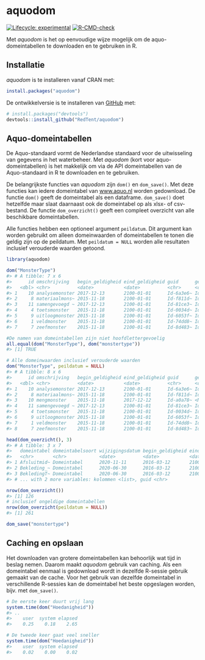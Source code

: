 
<!-- README.md is generated from README.Rmd. Please edit that file -->

# aquodom

<!-- badges: start -->

[![Lifecycle:
experimental](https://img.shields.io/badge/lifecycle-experimental-orange.svg)](https://lifecycle.r-lib.org/articles/stages.html#experimental)
[![R-CMD-check](https://github.com/RedTent/aquodom/workflows/R-CMD-check/badge.svg)](https://github.com/RedTent/aquodom/actions)
<!-- badges: end -->

Met *aquodom* is het op eenvoudige wijze mogelijk om de
aquo-domeintabellen te downloaden en te gebruiken in R.

## Installatie

*aquodom* is te installeren vanaf CRAN met:

``` r
install.packages("aquodom") 
```

De ontwikkelversie is te installeren van
[GitHub](https://github.com/RedTent/aquodom) met:

``` r
# install.packages("devtools")
devtools::install_github("RedTent/aquodom")
```

## Aquo-domeintabellen

De Aquo-standaard vormt de Nederlandse standaard voor de uitwisseling
van gegevens in het waterbeheer. Met *aquodom* (kort voor
aquo-domeintabellen) is het makkelijk om via de API domeintabellen van
de Aquo-standaard in R te downloaden en te gebruiken.

De belangrijkste functies van *aquodom* zijn `dom()` en `dom_save()`.
Met deze functies kan iedere domeintabel van www.aquo.nl worden
gedownload. De functie `dom()` geeft de domeintabel als een dataframe.
`dom_save()` doet hetzelfde maar slaat daarnaast ook de domeintabel op
als xlsx- of csv-bestand. De functie `dom_overzicht()` geeft een
compleet overzicht van alle beschikbare domeintabellen.

Alle functies hebben een optioneel argument `peildatum`. Dit argument
kan worden gebruikt om alleen domeinwaarden of domeintabellen te tonen
die geldig zijn op de peildatum. Met `peildatum = NULL` worden alle
resultaten inclusief verouderde waarden getoond.

``` r
library(aquodom)

dom("MonsterType")
#> # A tibble: 7 x 6
#>      id omschrijving   begin_geldigheid eind_geldigheid guid      gerelateerd   
#>   <dbl> <chr>          <date>           <date>          <chr>     <chr>         
#> 1    10 analysemonster 2017-12-13       2100-01-01      Id-6a3e6~ Id-99092d94-d~
#> 2     8 materiaalmons~ 2015-11-18       2100-01-01      Id-f811d~ Id-2d146a3e-3~
#> 3    11 samengevoegd ~ 2017-12-13       2100-01-01      Id-81ce3~ Id-8df42796-7~
#> 4     4 toetsmonster   2015-11-18       2100-01-01      Id-0034d~ Id-ad4f1180-6~
#> 5     9 uitloogmonster 2015-11-18       2100-01-01      Id-6053f~ Id-48826f74-c~
#> 6     1 veldmonster    2015-11-18       2100-01-01      Id-74dd8~ Id-3e9918e3-4~
#> 7     7 zeefmonster    2015-11-18       2100-01-01      Id-8d483~ Id-63ac95ff-1~

#De namen van domeintabellen zijn niet hoofdlettergevoelig
all.equal(dom("MonsterType"), dom("monstertype"))
#> [1] TRUE

# Alle domeinwaarden inclusief verouderde waarden
dom("MonsterType", peildatum = NULL)
#> # A tibble: 8 x 6
#>      id omschrijving   begin_geldigheid eind_geldigheid guid      gerelateerd   
#>   <dbl> <chr>          <date>           <date>          <chr>     <chr>         
#> 1    10 analysemonster 2017-12-13       2100-01-01      Id-6a3e6~ Id-99092d94-d~
#> 2     8 materiaalmons~ 2015-11-18       2100-01-01      Id-f811d~ Id-2d146a3e-3~
#> 3    10 mengmonster    2015-11-18       2017-12-12      Id-a0a78~ <NA>          
#> 4    11 samengevoegd ~ 2017-12-13       2100-01-01      Id-81ce3~ Id-8df42796-7~
#> 5     4 toetsmonster   2015-11-18       2100-01-01      Id-0034d~ Id-ad4f1180-6~
#> 6     9 uitloogmonster 2015-11-18       2100-01-01      Id-6053f~ Id-48826f74-c~
#> 7     1 veldmonster    2015-11-18       2100-01-01      Id-74dd8~ Id-3e9918e3-4~
#> 8     7 zeefmonster    2015-11-18       2100-01-01      Id-8d483~ Id-63ac95ff-1~

head(dom_overzicht(), 3)
#> # A tibble: 3 x 7
#>   domeintabel domeintabelsoort wijzigingsdatum begin_geldigheid eind_geldigheid
#>   <chr>       <chr>            <date>          <date>           <date>         
#> 1 Afsluitmid~ Domeintabel      2020-11-11      2016-03-12       2100-01-01     
#> 2 Bekleding_~ Domeintabel      2020-06-30      2016-03-12       2100-01-01     
#> 3 BekledingT~ Domeintabel      2020-06-30      2016-03-12       2100-01-01     
#> # ... with 2 more variables: kolommen <list>, guid <chr>

nrow(dom_overzicht())
#> [1] 126
# inclusief ongeldige domeintabellen
nrow(dom_overzicht(peildatum = NULL))
#> [1] 261
```

``` r
dom_save("monstertype")
```

## Caching en opslaan

Het downloaden van grotere domeintabellen kan behoorlijk wat tijd in
beslag nemen. Daarom maakt *aquodom* gebruik van caching. Als een
domeintabel eenmaal is gedownload wordt in dezelfde R-sessie gebruik
gemaakt van de cache. Voor het gebruik van dezelfde domeintabel in
verschillende R-sessies kan de domeintabel het beste opgeslagen worden,
bijv. met `dom_save()`.

``` r
# De eerste keer duurt vrij lang
system.time(dom("Hoedanigheid"))
#> ..
#>    user  system elapsed 
#>    0.25    0.18    2.65

# De tweede keer gaat veel sneller
system.time(dom("Hoedanigheid"))
#>    user  system elapsed 
#>    0.02    0.00    0.02
```
